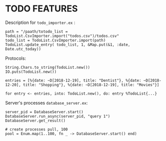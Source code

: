 # TODO FEATURES

Description for `todo_importer.ex` :
```iex
path = "/paath/totodo_list = TodoList.CsvImporter.import("todos.csv")/todos.csv"
todo_list = TodoList.CsvImporter.import(path)
TodoList.update_entry( todo_list, 1, &Map.put(&1, :date, Date.utc_today))
```


Protocols:
```iex
String.Chars.to_string(TodoList.new())
IO.puts(TodoList.new())
```

```iex
entries = [%{date: ~D[2018-12-19], title: "Dentist"}, %{date: ~D[2018-12-20], title: "Shopping"}, %{date: ~D[2018-12-19], title: "Movies"}]

for entry <- entries, into: TodoList.new(), do: entry %TodoList{...}
```

Server's processes `database_server.ex`:
```iex
server_pid = DatabaseServer.start()
DatabaseServer.run_async(server_pid, "query 1")
DatabaseServer.get_result()

# create processes pull, 100
pool = Enum.map(1..100, fn _ -> DatabaseServer.start() end)
```
